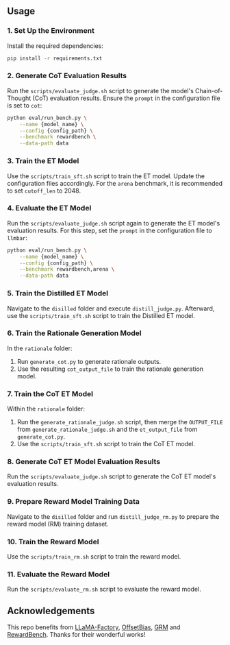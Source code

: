 ## Usage

### 1. Set Up the Environment

Install the required dependencies:

```bash
pip install -r requirements.txt
```

### 2. Generate CoT Evaluation Results

Run the `scripts/evaluate_judge.sh` script to generate the model's Chain-of-Thought (CoT) evaluation results. Ensure the `prompt` in the configuration file is set to `cot`:

```bash
python eval/run_bench.py \
    --name {model_name} \
    --config {config_path} \
    --benchmark rewardbench \
    --data-path data
```

### 3. Train the ET Model

Use the `scripts/train_sft.sh` script to train the ET model. Update the configuration files accordingly. For the `arena` benchmark, it is recommended to set `cutoff_len` to 2048.

### 4. Evaluate the ET Model

Run the `scripts/evaluate_judge.sh` script again to generate the ET model's evaluation results. For this step, set the `prompt` in the configuration file to `llmbar`:

```bash
python eval/run_bench.py \
    --name {model_name} \
    --config {config_path} \
    --benchmark rewardbench,arena \
    --data-path data
```

### 5. Train the Distilled ET Model

Navigate to the `disilled` folder and execute `distill_judge.py`. Afterward, use the `scripts/train_sft.sh` script to train the Distilled ET model.

### 6. Train the Rationale Generation Model

In the `rationale` folder:

1. Run `generate_cot.py` to generate rationale outputs.
2. Use the resulting `cot_output_file` to train the rationale generation model.

### 7. Train the CoT ET Model

Within the `rationale` folder:

1. Run the `generate_rationale_judge.sh` script, then merge the `OUTPUT_FILE` from `generate_rationale_judge.sh` and the `et_output_file` from `generate_cot.py`.
2. Use the `scripts/train_sft.sh` script to train the CoT ET model.

### 8. Generate CoT ET Model Evaluation Results

Run the `scripts/evaluate_judge.sh` script to generate the CoT ET model's evaluation results.

### 9. Prepare Reward Model Training Data

Navigate to the `disilled` folder and run `distill_judge_rm.py` to prepare the reward model (RM) training dataset.

### 10. Train the Reward Model

Use the `scripts/train_rm.sh` script to train the reward model.

### 11. Evaluate the Reward Model

Run the `scripts/evaluate_rm.sh` script to evaluate the reward model.

## Acknowledgements

This repo benefits from [LLaMA-Factory](https://github.com/hiyouga/LLaMA-Factory), [OffsetBias](https://github.com/ncsoft/offsetbias), [GRM](https://github.com/YangRui2015/Generalizable-Reward-Model) and [RewardBench](https://github.com/allenai/reward-bench). Thanks for their wonderful works!

